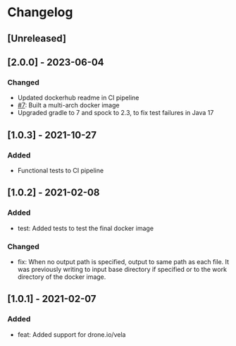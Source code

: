 # Changelog

## [Unreleased]

## [2.0.0] - 2023-06-04
### Changed
- Updated dockerhub readme in CI pipeline
- [#7](https://github.com/devatherock/minify-js/issues/7): Built a multi-arch docker image
- Upgraded gradle to 7 and spock to 2.3, to fix test failures in Java 17

## [1.0.3] - 2021-10-27
### Added
- Functional tests to CI pipeline

## [1.0.2] - 2021-02-08
### Added
- test: Added tests to test the final docker image

### Changed
- fix: When no output path is specified, output to same path as each file. It was previously writing to input base directory 
if specified or to the work directory of the docker image.

## [1.0.1] - 2021-02-07
### Added
- feat: Added support for drone.io/vela